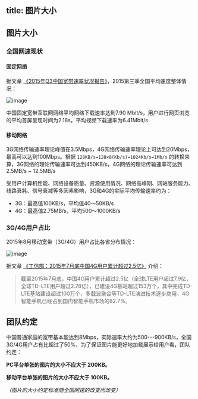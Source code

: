 title: 图片大小
---

## 图片大小

### 全国网速现状

#### 固定网络

据文章 [《2015年Q3中国宽带速率状况报告》](http://www.199it.com/archives/399272.html)，2015第三季全国平均速度整体情况：

![image](http://labs.qiang.it/h5/guide/2015q3speed.jpg)



中国固定宽带互联网网络平均网络下载速率达到7.90 Mbit/s，用户进行网页浏览的平均首屏呈现时间为2.18s，平均视频下载速率为6.41Mbit/s

#### 移动网络


3G网络传输速率理论峰值在3.5Mbps，4G网络传输速率理论上可达到20Mbps，最高可以达到100Mbps。根据 `128KB/s=128×8(Kb/s)=1024Kb/s=1Mb/s` 的转换来算，3G网络的理论传输速率可达到450KB/s，4G网络的理论传输速率可达到 2.5MB/s ~ 12.5MB/s

受用户计算机性能、网络设备质量、资源使用情况、网络高峰期、网站服务能力、线路衰耗、信号衰减等多因素影响，3G和4G的实际平均传输速率约为：

* 3G：最高值100KB/s，平均值40～50KB/s
* 4G：最高值2.75MB/s，平均500～1000KB/s



### 3G/4G用户占比


2015年8月移动宽带（3G/4G）用户占比各省分布情况：

![image](http://labs.qiang.it/h5/guide/Img421935146.jpg)

据文章 [《工信部：2015年7月底中国4G用户累计超过2.5亿》](http://www.199it.com/archives/393838.html) 介绍：

> 截至2015年7月底，中国4G用户累计超过2.5亿（全球LTE用户超过7.9亿，全球TD-LTE用户超过2.78亿），已建设4G基站超过153万个，其中完成TD-LTE基站建设超过100万个，多载波聚合等TD-LTE演进技术逐步商用，4G智能手机已经占到国内智能手机市场的82.7%。


## 团队约定

中国普通家庭的宽带基本能达到8Mbps，实际速率大约为500---900KB/s，全国3G/4G用户占有比超过了50%，为了保证图片能更好地加载展示给用户看，团队约定：

**PC平台单张的图片的大小不应大于 200KB。**

**移动平台单张的图片的大小不应大于 100KB。**

*（图片的大小约定标准随全国网速的改变而改变）*